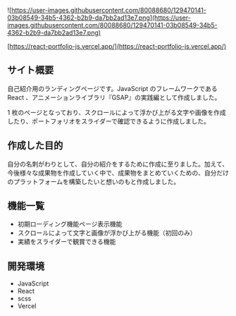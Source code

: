 ![https://user-images.githubusercontent.com/80088680/129470141-03b08549-34b5-4362-b2b9-da7bb2ad13e7.png](https://user-images.githubusercontent.com/80088680/129470141-03b08549-34b5-4362-b2b9-da7bb2ad13e7.png)

[https://react-portfolio-js.vercel.app/](https://react-portfolio-js.vercel.app/)

## サイト概要

自己紹介用のランディングページです。JavaScript のフレームワークである React 、アニメーションライブラリ『GSAP』の実践編として作成しました。

1 枚のページとなっており、スクロールによって浮かび上がる文字や画像を作成したり、ポートフォリオをスライダーで確認できるように作成しました。

## 作成した目的

自分の名刺がわりとして、自分の紹介をするために作成に至りました。加えて、今後様々な成果物を作成していく中で、成果物をまとめていくための、自分だけのプラットフォームを構築したいと想いのもと作成しました。

## 機能一覧

- 初期ローディング機能ページ表示機能
- スクロールによって文字と画像が浮かび上がる機能（初回のみ）
- 実績をスライダーで観賞できる機能

## 開発環境

- JavaScript
- React
- scss
- Vercel
